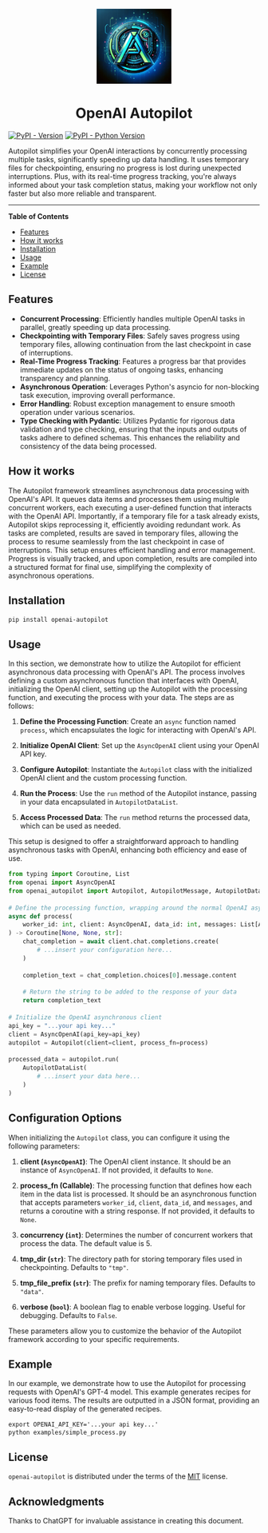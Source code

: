 <p align="center">
    <img src="https://raw.githubusercontent.com/pop-srw/openai-autopilot/main/docs/logo.png" alt="Autopilot logo" width="150" />
    <h1 align="center">OpenAI Autopilot</h1>
</p>

[![PyPI - Version](https://img.shields.io/pypi/v/openai-autopilot.svg)](https://pypi.org/project/openai-autopilot)
[![PyPI - Python Version](https://img.shields.io/pypi/pyversions/openai-autopilot.svg)](https://pypi.org/project/openai-autopilot)

Autopilot simplifies your OpenAI interactions by concurrently processing multiple tasks, significantly speeding up data handling. It uses temporary files for checkpointing, ensuring no progress is lost during unexpected interruptions. Plus, with its real-time progress tracking, you're always informed about your task completion status, making your workflow not only faster but also more reliable and transparent.

---

**Table of Contents**

- [Features](#features)
- [How it works](#how-it-works)
- [Installation](#installation)
- [Usage](#usage)
- [Example](#example)
- [License](#license)

## Features

- **Concurrent Processing**: Efficiently handles multiple OpenAI tasks in parallel, greatly speeding up data processing.
- **Checkpointing with Temporary Files**: Safely saves progress using temporary files, allowing continuation from the last checkpoint in case of interruptions.
- **Real-Time Progress Tracking**: Features a progress bar that provides immediate updates on the status of ongoing tasks, enhancing transparency and planning.
- **Asynchronous Operation**: Leverages Python's asyncio for non-blocking task execution, improving overall performance.
- **Error Handling**: Robust exception management to ensure smooth operation under various scenarios.
- **Type Checking with Pydantic**: Utilizes Pydantic for rigorous data validation and type checking, ensuring that the inputs and outputs of tasks adhere to defined schemas. This enhances the reliability and consistency of the data being processed.

## How it works

The Autopilot framework streamlines asynchronous data processing with OpenAI's API. It queues data items and processes them using multiple concurrent workers, each executing a user-defined function that interacts with the OpenAI API. Importantly, if a temporary file for a task already exists, Autopilot skips reprocessing it, efficiently avoiding redundant work. As tasks are completed, results are saved in temporary files, allowing the process to resume seamlessly from the last checkpoint in case of interruptions. This setup ensures efficient handling and error management. Progress is visually tracked, and upon completion, results are compiled into a structured format for final use, simplifying the complexity of asynchronous operations.

## Installation

```shell
pip install openai-autopilot
```

## Usage

In this section, we demonstrate how to utilize the Autopilot for efficient asynchronous data processing with OpenAI's API. The process involves defining a custom asynchronous function that interfaces with OpenAI, initializing the OpenAI client, setting up the Autopilot with the processing function, and executing the process with your data. The steps are as follows:

1. **Define the Processing Function**: Create an `async` function named `process`, which encapsulates the logic for interacting with OpenAI's API.

2. **Initialize OpenAI Client**: Set up the `AsyncOpenAI` client using your OpenAI API key.

3. **Configure Autopilot**: Instantiate the `Autopilot` class with the initialized OpenAI client and the custom processing function.

4. **Run the Process**: Use the `run` method of the Autopilot instance, passing in your data encapsulated in `AutopilotDataList`.

5. **Access Processed Data**: The `run` method returns the processed data, which can be used as needed.

This setup is designed to offer a straightforward approach to handling asynchronous tasks with OpenAI, enhancing both efficiency and ease of use.

```python
from typing import Coroutine, List
from openai import AsyncOpenAI
from openai_autopilot import Autopilot, AutopilotMessage, AutopilotDataList

# Define the processing function, wrapping around the normal OpenAI async API usage
async def process(
    worker_id: int, client: AsyncOpenAI, data_id: int, messages: List[AutopilotMessage]
) -> Coroutine[None, None, str]:
    chat_completion = await client.chat.completions.create(
        # ...insert your configuration here...
    )

    completion_text = chat_completion.choices[0].message.content

    # Return the string to be added to the response of your data
    return completion_text

# Initialize the OpenAI asynchronous client
api_key = "...your api key..."
client = AsyncOpenAI(api_key=api_key)
autopilot = Autopilot(client=client, process_fn=process)

processed_data = autopilot.run(
    AutopilotDataList(
        # ...insert your data here...
    )
)
```

## Configuration Options

When initializing the `Autopilot` class, you can configure it using the following parameters:

1. **client (`AsyncOpenAI`)**: The OpenAI client instance. It should be an instance of `AsyncOpenAI`. If not provided, it defaults to `None`.

2. **process_fn (Callable)**: The processing function that defines how each item in the data list is processed. It should be an asynchronous function that accepts parameters `worker_id`, `client`, `data_id`, and `messages`, and returns a coroutine with a string response. If not provided, it defaults to `None`.

3. **concurrency (`int`)**: Determines the number of concurrent workers that process the data. The default value is 5.

4. **tmp_dir (`str`)**: The directory path for storing temporary files used in checkpointing. Defaults to `"tmp"`.

5. **tmp_file_prefix (`str`)**: The prefix for naming temporary files. Defaults to `"data"`.

6. **verbose (`bool`)**: A boolean flag to enable verbose logging. Useful for debugging. Defaults to `False`.

These parameters allow you to customize the behavior of the Autopilot framework according to your specific requirements.

## Example

In our example, we demonstrate how to use the Autopilot for processing requests with OpenAI's GPT-4 model. This example generates recipes for various food items. The results are outputted in a JSON format, providing an easy-to-read display of the generated recipes.

```shell
export OPENAI_API_KEY='...your api key...'
python examples/simple_process.py
```

## License

`openai-autopilot` is distributed under the terms of the [MIT](https://spdx.org/licenses/MIT.html) license.

## Acknowledgments

Thanks to ChatGPT for invaluable assistance in creating this document.
